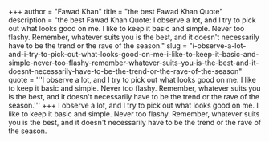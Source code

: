 +++
author = "Fawad Khan"
title = "the best Fawad Khan Quote"
description = "the best Fawad Khan Quote: I observe a lot, and I try to pick out what looks good on me. I like to keep it basic and simple. Never too flashy. Remember, whatever suits you is the best, and it doesn't necessarily have to be the trend or the rave of the season."
slug = "i-observe-a-lot-and-i-try-to-pick-out-what-looks-good-on-me-i-like-to-keep-it-basic-and-simple-never-too-flashy-remember-whatever-suits-you-is-the-best-and-it-doesnt-necessarily-have-to-be-the-trend-or-the-rave-of-the-season"
quote = '''I observe a lot, and I try to pick out what looks good on me. I like to keep it basic and simple. Never too flashy. Remember, whatever suits you is the best, and it doesn't necessarily have to be the trend or the rave of the season.'''
+++
I observe a lot, and I try to pick out what looks good on me. I like to keep it basic and simple. Never too flashy. Remember, whatever suits you is the best, and it doesn't necessarily have to be the trend or the rave of the season.
